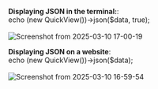 
**Displaying JSON in the terminal:**:<br/>
echo (new QuickView())->json($data, true);<br/><br/>
![Screenshot from 2025-03-10 17-00-19](https://github.com/user-attachments/assets/b6137b2b-74ed-4188-ba84-07d7bb1422f1)

**Displaying JSON on a website**:<br/>
echo (new QuickView())->json($data);<br/><br/>
![Screenshot from 2025-03-10 16-59-54](https://github.com/user-attachments/assets/2e34a8e2-4f67-4159-8f78-46ede7cc8936)
